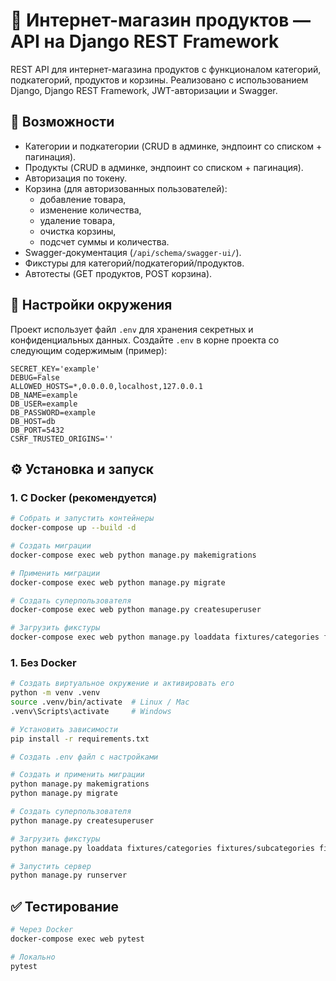 # 🛒 Интернет-магазин продуктов — API на Django REST Framework

REST API для интернет-магазина продуктов с функционалом категорий, подкатегорий, продуктов и корзины.
Реализовано с использованием Django, Django REST Framework, JWT-авторизации и Swagger.

## 🚀 Возможности

- Категории и подкатегории (CRUD в админке, эндпоинт со списком + пагинация).
- Продукты (CRUD в админке, эндпоинт со списком + пагинация).
- Авторизация по токену.
- Корзина (для авторизованных пользователей):
  - добавление товара,
  - изменение количества,
  - удаление товара,
  - очистка корзины,
  - подсчет суммы и количества.
- Swagger-документация (`/api/schema/swagger-ui/`).
- Фикстуры для категорий/подкатегорий/продуктов.
- Автотесты (GET продуктов, POST корзина).

## 🔧 Настройки окружения

Проект использует файл `.env` для хранения секретных и конфиденциальных данных.
Создайте `.env` в корне проекта со следующим содержимым (пример):

```env
SECRET_KEY='example'
DEBUG=False
ALLOWED_HOSTS=*,0.0.0.0,localhost,127.0.0.1
DB_NAME=example
DB_USER=example
DB_PASSWORD=example
DB_HOST=db
DB_PORT=5432
CSRF_TRUSTED_ORIGINS=''
```

## ⚙️ Установка и запуск

### 1. С Docker (рекомендуется)

```bash
# Собрать и запустить контейнеры
docker-compose up --build -d

# Создать миграции
docker-compose exec web python manage.py makemigrations

# Применить миграции
docker-compose exec web python manage.py migrate

# Создать суперпользователя
docker-compose exec web python manage.py createsuperuser

# Загрузить фикстуры
docker-compose exec web python manage.py loaddata fixtures/categories fixtures/subcategories fixtures/products fixtures/product_images
```

### 1. Без Docker

```bash
# Создать виртуальное окружение и активировать его
python -m venv .venv
source .venv/bin/activate  # Linux / Mac
.venv\Scripts\activate     # Windows

# Установить зависимости
pip install -r requirements.txt

# Создать .env файл с настройками

# Создать и применить миграции
python manage.py makemigrations
python manage.py migrate

# Создать суперпользователя
python manage.py createsuperuser

# Загрузить фикстуры
python manage.py loaddata fixtures/categories fixtures/subcategories fixtures/products fixtures/product_images

# Запустить сервер
python manage.py runserver
```

## ✅ Тестирование

```bash
# Через Docker
docker-compose exec web pytest

# Локально
pytest
```
